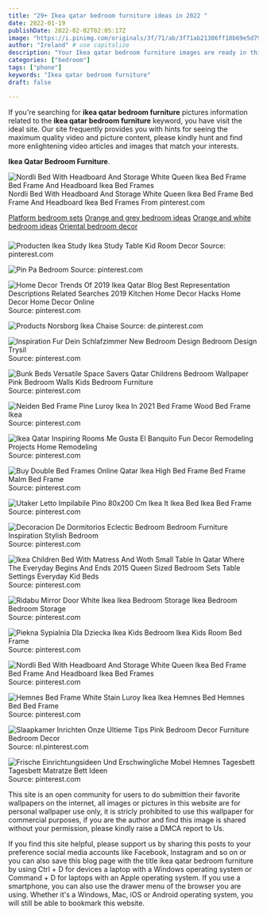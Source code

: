 ```yaml
---
title: "29+ Ikea qatar bedroom furniture ideas in 2022 "
date: 2022-01-19
publishDate: 2022-02-02T02:05:17Z
image: "https://i.pinimg.com/originals/3f/71/ab/3f71ab21306ff18b69e5d79356cba603.jpg"
author: "Ireland" # use capitalize
description: "Your Ikea qatar bedroom furniture images are ready in this website. Ikea qatar bedroom furniture are a topic that is being searched for and liked by netizens today. You can Download the Ikea qatar bedroom furniture files here. Find and Download all royalty-free photos."
categories: ["bedroom"]
tags: ["phone"]
keywords: "Ikea qatar bedroom furniture"
draft: false

---
```


If you're searching for **ikea qatar bedroom furniture** pictures information related to the **ikea qatar bedroom furniture** keyword, you have visit the ideal  site.  Our site frequently  provides you with  hints  for seeing  the maximum  quality video and picture  content, please kindly hunt and find more enlightening video articles and images  that match your interests.

**Ikea Qatar Bedroom Furniture**. 

![Nordli Bed With Headboard And Storage White Queen Ikea Bed Frame Bed Frame And Headboard Ikea Bed Frames](https://i.pinimg.com/474x/ea/fb/61/eafb61e40c6a4c5b61c0dd58b09c6f11.jpg "Nordli Bed With Headboard And Storage White Queen Ikea Bed Frame Bed Frame And Headboard Ikea Bed Frames")
Nordli Bed With Headboard And Storage White Queen Ikea Bed Frame Bed Frame And Headboard Ikea Bed Frames From pinterest.com

[Platform bedroom sets](/platform-bedroom-sets/)
[Orange and grey bedroom ideas](/orange-and-grey-bedroom-ideas/)
[Orange and white bedroom ideas](/orange-and-white-bedroom-ideas/)
[Oriental bedroom decor](/oriental-bedroom-decor/)



### 

 


![Producten Ikea Study Ikea Study Table Kid Room Decor](https://i.pinimg.com/736x/46/24/d8/4624d8abb8a065f238df38095db179a1--ikea-for-kids.jpg "Producten Ikea Study Ikea Study Table Kid Room Decor")
Source: pinterest.com

 

![Pin Pa Bedroom](https://i.pinimg.com/originals/90/c7/38/90c738cbf298d1fd032074b57cf036c8.jpg "Pin Pa Bedroom")
Source: pinterest.com

 

![Home Decor Trends Of 2019 Ikea Qatar Blog Best Representation Descriptions Related Searches 2019 Kitchen Home Decor Hacks Home Decor Home Decor Online](https://i.pinimg.com/originals/67/6d/6c/676d6c90388ff93204fcff3e3cbb436d.jpg "Home Decor Trends Of 2019 Ikea Qatar Blog Best Representation Descriptions Related Searches 2019 Kitchen Home Decor Hacks Home Decor Home Decor Online")
Source: pinterest.com

 

![Products Norsborg Ikea Chaise](https://i.pinimg.com/originals/30/fb/67/30fb677e073e30622b9cd58cd553dc51.jpg "Products Norsborg Ikea Chaise")
Source: de.pinterest.com

 

![Inspiration Fur Dein Schlafzimmer New Bedroom Design Bedroom Design Trysil](https://i.pinimg.com/originals/c4/8f/0c/c48f0c57e497ce31d2d50ab4dafa0cf0.jpg "Inspiration Fur Dein Schlafzimmer New Bedroom Design Bedroom Design Trysil")
Source: pinterest.com

 

![Bunk Beds Versatile Space Savers Qatar Childrens Bedroom Wallpaper Pink Bedroom Walls Kids Bedroom Furniture](https://i.pinimg.com/originals/d4/fc/90/d4fc90c3dc00e2ed799e1f7680dcbd8f.jpg "Bunk Beds Versatile Space Savers Qatar Childrens Bedroom Wallpaper Pink Bedroom Walls Kids Bedroom Furniture")
Source: pinterest.com

 

![Neiden Bed Frame Pine Luroy Ikea In 2021 Bed Frame Wood Bed Frame Ikea](https://i.pinimg.com/originals/f3/c7/b0/f3c7b059a62453815266178323cf921e.jpg "Neiden Bed Frame Pine Luroy Ikea In 2021 Bed Frame Wood Bed Frame Ikea")
Source: pinterest.com

 

![Ikea Qatar Inspiring Rooms Me Gusta El Banquito Fun Decor Remodeling Projects Home Remodeling](https://i.pinimg.com/originals/1f/9c/fe/1f9cfe4f9886e2a334fdbf7f9a8b3c47.jpg "Ikea Qatar Inspiring Rooms Me Gusta El Banquito Fun Decor Remodeling Projects Home Remodeling")
Source: pinterest.com

 

![Buy Double Bed Frames Online Qatar Ikea High Bed Frame Bed Frame Malm Bed Frame](https://i.pinimg.com/originals/29/bc/ba/29bcba2c55c9e5dc80a1ba37ff1d0b8c.png "Buy Double Bed Frames Online Qatar Ikea High Bed Frame Bed Frame Malm Bed Frame")
Source: pinterest.com

 

![Utaker Letto Impilabile Pino 80x200 Cm Ikea It Ikea Bed Ikea Bed Frame](https://i.pinimg.com/originals/fc/51/38/fc5138e821625b200d0c13b3b64f2e78.jpg "Utaker Letto Impilabile Pino 80x200 Cm Ikea It Ikea Bed Ikea Bed Frame")
Source: pinterest.com

 

![Decoracion De Dormitorios Eclectic Bedroom Bedroom Furniture Inspiration Stylish Bedroom](https://i.pinimg.com/originals/a2/43/9c/a2439cd0666016d2a254687b2db65aa2.jpg "Decoracion De Dormitorios Eclectic Bedroom Bedroom Furniture Inspiration Stylish Bedroom")
Source: pinterest.com

 

![Ikea Children Bed With Matress And Woth Small Table In Qatar Where The Everyday Begins And Ends 2015 Queen Sized Bedroom Sets Table Settings Everyday Kid Beds](https://i.pinimg.com/474x/9e/1d/74/9e1d743e5731254caea106e2cf21e43e.jpg "Ikea Children Bed With Matress And Woth Small Table In Qatar Where The Everyday Begins And Ends 2015 Queen Sized Bedroom Sets Table Settings Everyday Kid Beds")
Source: pinterest.com

 

![Ridabu Mirror Door White Ikea Ikea Bedroom Storage Ikea Bedroom Bedroom Storage](https://i.pinimg.com/originals/1c/87/57/1c8757294a678df50102916e03e03928.png "Ridabu Mirror Door White Ikea Ikea Bedroom Storage Ikea Bedroom Bedroom Storage")
Source: pinterest.com

 

![Piekna Sypialnia Dla Dziecka Ikea Kids Bedroom Ikea Kids Room Bed Frame](https://i.pinimg.com/originals/ff/22/3d/ff223d6276bcacad0d17a03bbff84f90.png "Piekna Sypialnia Dla Dziecka Ikea Kids Bedroom Ikea Kids Room Bed Frame")
Source: pinterest.com

 

![Nordli Bed With Headboard And Storage White Queen Ikea Bed Frame Bed Frame And Headboard Ikea Bed Frames](https://i.pinimg.com/474x/ea/fb/61/eafb61e40c6a4c5b61c0dd58b09c6f11.jpg "Nordli Bed With Headboard And Storage White Queen Ikea Bed Frame Bed Frame And Headboard Ikea Bed Frames")
Source: pinterest.com

 

![Hemnes Bed Frame White Stain Luroy Ikea Ikea Hemnes Bed Hemnes Bed Bed Frame](https://i.pinimg.com/564x/35/93/62/35936243888d6696e12e100545252411.jpg "Hemnes Bed Frame White Stain Luroy Ikea Ikea Hemnes Bed Hemnes Bed Bed Frame")
Source: pinterest.com

 

![Slaapkamer Inrichten Onze Ultieme Tips Pink Bedroom Decor Furniture Bedroom Decor](https://i.pinimg.com/originals/d2/22/6e/d2226e7fbb1761f89ca5c669cf0f382b.jpg "Slaapkamer Inrichten Onze Ultieme Tips Pink Bedroom Decor Furniture Bedroom Decor")
Source: nl.pinterest.com

 

![Frische Einrichtungsideen Und Erschwingliche Mobel Hemnes Tagesbett Tagesbett Matratze Bett Ideen](https://i.pinimg.com/originals/3f/71/ab/3f71ab21306ff18b69e5d79356cba603.jpg "Frische Einrichtungsideen Und Erschwingliche Mobel Hemnes Tagesbett Tagesbett Matratze Bett Ideen")
Source: pinterest.com

 

This site is an open community for users to do submittion their favorite wallpapers on the internet, all images or pictures in this website are for personal wallpaper use only, it is stricly prohibited to use this wallpaper for commercial purposes, if you are the author and find this image is shared without your permission, please kindly raise a DMCA report to Us.

If you find this site helpful, please support us by sharing this posts to your preference social media accounts like Facebook, Instagram and so on or you can also save this blog page with the title ikea qatar bedroom furniture by using Ctrl + D for devices a laptop with a Windows operating system or Command + D for laptops with an Apple operating system. If you use a smartphone, you can also use the drawer menu of the browser you are using. Whether it's a Windows, Mac, iOS or Android operating system, you will still be able to bookmark this website.
